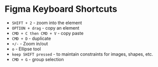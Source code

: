 # Figma Keyboard Shortcuts

- `SHIFT + 2` - zoom into the element
- `OPTION + drag` - copy an element
- `CMD + C then CMD + V` - copy paste
- `CMD + D` - duplicate
- `+/-` - Zoom in/out 
- `o` - Ellipse tool
- `keep SHIFT pressed` - to maintain constraints for images, shapes, etc.
- `CMD + G` - group selection